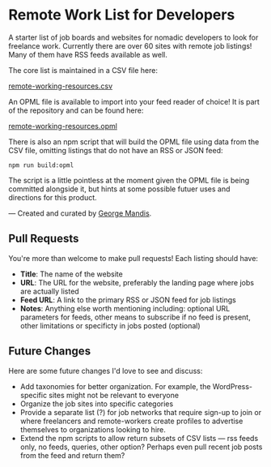 # Remote Work List for Developers

A starter list of job boards and websites for nomadic developers to look for freelance work. Currently there are over 60 sites with remote job listings! Many of them have RSS feeds available as well.

The core list is maintained in a CSV file here:

[remote-working-resources.csv](https://github.com/georgemandis/remote-working-list/blob/master/remote-working-resources.csv)

An OPML file is available to import into your feed reader of choice! It is part of the repository and can be found here:

[remote-working-resources.opml](https://github.com/georgemandis/remote-working-list/blob/master/remote-working-resources.opml)

There is also an npm script that will build the OPML file using data from the CSV file, omitting listings that do not have an RSS or JSON feed:

`npm run build:opml`

The script is a little pointless at the moment given the OPML file is being committed alongside it, but hints at some possible futuer uses and directions for this product.

— Created and curated by [George Mandis](https://george.mand.is).

## Pull Requests

You're more than welcome to make pull requests! Each listing should have:

- **Title**: The name of the website
- **URL**: The URL for the website, preferably the landing page where jobs are actually listed
- **Feed URL**: A link to the primary RSS or JSON feed for job listings
- **Notes**: Anything else worth mentioning including: optional URL parameters for feeds, other means to subscribe if no feed is present, other limitations or specificty in jobs posted (optional)


## Future Changes

Here are some future changes I'd love to see and discuss:

- Add taxonomies for better organization. For example, the WordPress-specific sites might not be relevant to everyone
- Organize the job sites into specific categories
- Provide a separate list (?) for job networks that require sign-up to join or where freelancers and remote-workers create profiles to advertise themselves to organizations looking to hire.
- Extend the npm scripts to allow return subsets of CSV lists — rss feeds only, no feeds, queries, other option? Perhaps even pull recent job posts from the feed and return them?